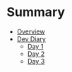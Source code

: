# Summary

- [Overview](./overview.md)
- [Dev Diary]()
  - [Day 1](./day0001.md)
  - [Day 2](./day0002.md)
  - [Day 3](./day0003.md)
